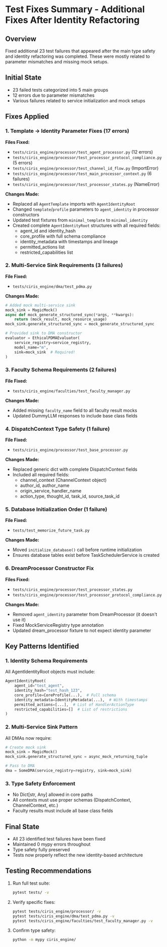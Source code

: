 # Test Fixes Summary - Additional Fixes After Identity Refactoring

## Overview
Fixed additional 23 test failures that appeared after the main type safety and identity refactoring was completed. These were mostly related to parameter mismatches and missing mock setups.

## Initial State
- 23 failed tests categorized into 5 main groups
- 12 errors due to parameter mismatches
- Various failures related to service initialization and mock setups

## Fixes Applied

### 1. Template → Identity Parameter Fixes (17 errors)
**Files Fixed:**
- `tests/ciris_engine/processor/test_agent_processor.py` (12 errors)
- `tests/ciris_engine/processor/test_processor_protocol_compliance.py` (5 errors)
- `tests/ciris_engine/processor/test_channel_id_flow.py` (ImportError)
- `tests/ciris_engine/processor/test_main_processor_context.py` (6 failures)
- `tests/ciris_engine/processor/test_processor_states.py` (NameError)

**Changes Made:**
- Replaced all `AgentTemplate` imports with `AgentIdentityRoot`
- Changed `template`/`profile` parameters to `agent_identity` in processor constructors
- Updated test fixtures from `minimal_template` to `minimal_identity`
- Created complete `AgentIdentityRoot` structures with all required fields:
  - agent_id and identity_hash
  - core_profile with full schema compliance
  - identity_metadata with timestamps and lineage
  - permitted_actions list
  - restricted_capabilities list

### 2. Multi-Service Sink Requirements (3 failures)
**File Fixed:**
- `tests/ciris_engine/dma/test_pdma.py`

**Changes Made:**
```python
# Added mock multi-service sink
mock_sink = MagicMock()
async def mock_generate_structured_sync(*args, **kwargs):
    return (mock_result, mock_resource_usage)
mock_sink.generate_structured_sync = mock_generate_structured_sync

# Provided sink to DMA constructor
evaluator = EthicalPDMAEvaluator(
    service_registry=service_registry,
    model_name="m",
    sink=mock_sink  # Required!
)
```

### 3. Faculty Schema Requirements (2 failures)
**File Fixed:**
- `tests/ciris_engine/faculties/test_faculty_manager.py`

**Changes Made:**
- Added missing `faculty_name` field to all faculty result mocks
- Updated DummyLLM responses to include base class fields

### 4. DispatchContext Type Safety (1 failure)
**File Fixed:**
- `tests/ciris_engine/processor/test_base_processor.py`

**Changes Made:**
- Replaced generic dict with complete DispatchContext fields
- Included all required fields:
  - channel_context (ChannelContext object)
  - author_id, author_name
  - origin_service, handler_name
  - action_type, thought_id, task_id, source_task_id

### 5. Database Initialization Order (1 failure)
**File Fixed:**
- `tests/test_memorize_future_task.py`

**Changes Made:**
- Moved `initialize_database()` call before runtime initialization
- Ensures database tables exist before TaskSchedulerService is created

### 6. DreamProcessor Constructor Fix
**Files Fixed:**
- `tests/ciris_engine/processor/test_processor_states.py`
- `tests/ciris_engine/processor/test_processor_protocol_compliance.py`

**Changes Made:**
- Removed `agent_identity` parameter from DreamProcessor (it doesn't use it)
- Fixed MockServiceRegistry type annotation
- Updated dream_processor fixture to not expect identity parameter

## Key Patterns Identified

### 1. Identity Schema Requirements
All AgentIdentityRoot objects must include:
```python
AgentIdentityRoot(
    agent_id="test_agent",
    identity_hash="test_hash_123",
    core_profile=CoreProfile(...),  # Full schema
    identity_metadata=IdentityMetadata(...),  # With timestamps
    permitted_actions=[...],  # List of HandlerActionType
    restricted_capabilities=[]  # List of restrictions
)
```

### 2. Multi-Service Sink Pattern
All DMAs now require:
```python
# Create mock sink
mock_sink = MagicMock()
mock_sink.generate_structured_sync = async_mock_returning_tuple

# Pass to DMA
dma = SomeDMA(service_registry=registry, sink=mock_sink)
```

### 3. Type Safety Enforcement
- No Dict[str, Any] allowed in core paths
- All contexts must use proper schemas (DispatchContext, ChannelContext, etc.)
- Faculty results must include all base class fields

## Final State
- All 23 identified test failures have been fixed
- Maintained 0 mypy errors throughout
- Type safety fully preserved
- Tests now properly reflect the new identity-based architecture

## Testing Recommendations

1. Run full test suite:
   ```bash
   pytest tests/ -v
   ```

2. Verify specific fixes:
   ```bash
   pytest tests/ciris_engine/processor/ -v
   pytest tests/ciris_engine/dma/test_pdma.py -v
   pytest tests/ciris_engine/faculties/test_faculty_manager.py -v
   ```

3. Confirm type safety:
   ```bash
   python -m mypy ciris_engine/
   ```